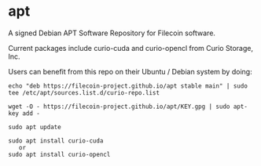 # apt
A signed Debian APT Software Repository for Filecoin software.

Current packages include curio-cuda and curio-opencl from Curio Storage, Inc.

Users can benefit from this repo on their Ubuntu / Debian system by doing:

```
echo "deb https://filecoin-project.github.io/apt stable main" | sudo tee /etc/apt/sources.list.d/curio-repo.list

wget -O - https://filecoin-project.github.io/apt/KEY.gpg | sudo apt-key add -

sudo apt update

sudo apt install curio-cuda
   or
sudo apt install curio-opencl
```
